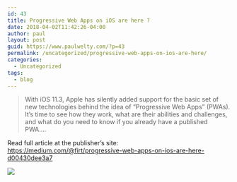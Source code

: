 ```yaml
---
id: 43
title: Progressive Web Apps on iOS are here ?
date: 2018-04-02T11:42:26-04:00
author: paul
layout: post
guid: https://www.paulwelty.com/?p=43
permalink: /uncategorized/progressive-web-apps-on-ios-are-here/
categories:
  - Uncategorized
tags:
  - blog
---
```

> With iOS 11.3, Apple has silently added support for the basic set of new technologies behind the idea of “Progressive Web Apps” (PWAs). It’s time to see how they work, what are their abilities and challenges, and what do you need to know if you already have a published PWA&#8230;.

Read full article at the publisher’s site: <a href="https://medium.com/@firt/progressive-web-apps-on-ios-are-here-d00430dee3a7" target="_blank">https://medium.com/@firt/progressive-web-apps-on-ios-are-here-d00430dee3a7</a>

<img src="https://i2.wp.com/cdn-images-1.medium.com/max/1600/1*3Lym8IvTuv0LbghC6wtp8w.png?w=758&#038;ssl=1" data-recalc-dims="1" />